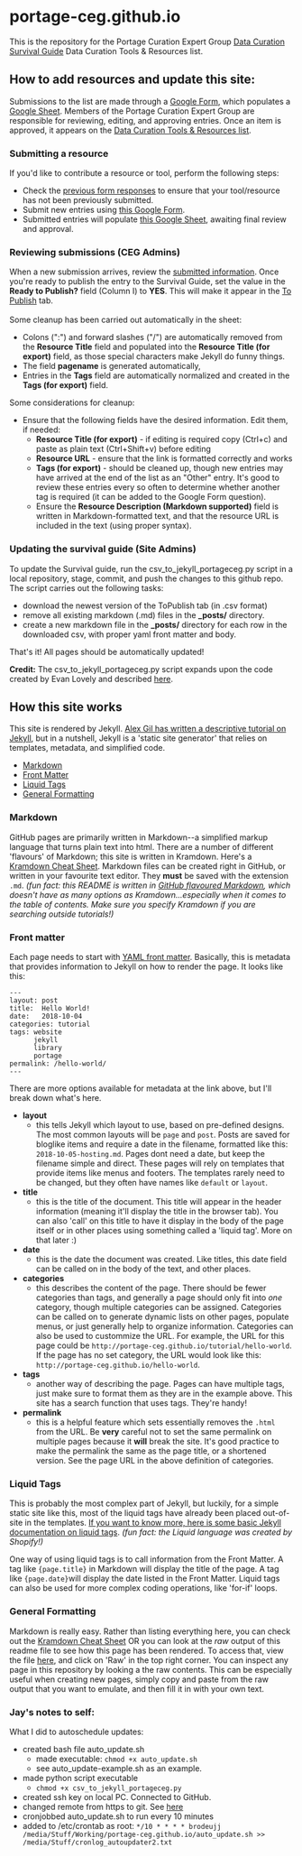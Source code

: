 # portage-ceg.github.io

This is the repository for the Portage Curation Expert Group [Data Curation Survival Guide](https://portage-ceg.github.io) Data Curation Tools & Resources list.

## How to add resources and update this site: 
Submissions to the list are made through a [Google Form](http://bit.ly/data-curation-resources), which populates a [Google Sheet](http://bit.ly/DCSG-submissions). Members of the Portage Curation Expert Group are responsible for reviewing, editing, and approving entries. Once an item is approved, it appears on the [Data Curation Tools & Resources list](https://portage-ceg.github.io).


### Submitting a resource
If you'd like to contribute a resource or tool, perform the following steps: 
- Check the [previous form responses](http://bit.ly/DCSG-submissions) to ensure that your tool/resource has not been previously submitted.
- Submit new entries using [this Google Form](http://bit.ly/data-curation-resources). 
- Submitted entries will populate [this Google Sheet](http://bit.ly/DCSG-submissions), awaiting final review and approval.

### Reviewing submissions (CEG Admins)
When a new submission arrives, review the [submitted information](http://bit.ly/DCSG-submissions). Once you're ready to publish the entry to the Survival Guide, set the value in the **Ready to Publish?** field (Column I) to **YES**. This will make it appear in the [To Publish](https://docs.google.com/spreadsheets/d/1OK5ZNeNVtTARDJx2sdEIj2jri1pWDL6Gs5nq12GLlPw/edit#gid=1886005994) tab. 
<br>
<br>
Some cleanup has been carried out automatically in the sheet:
- Colons (":") and forward slashes ("/") are automatically removed from the **Resource Title** field and populated into the **Resource Title (for export)** field, as those special characters make Jekyll do funny things. 
- The field **pagename** is generated automatically, 
- Entries in the **Tags** field are automatically normalized and created in the **Tags (for export)** field.

Some considerations for cleanup:
- Ensure that the following fields have the desired information. Edit them, if needed:
  - **Resource Title (for export)** - if editing is required copy (Ctrl+c) and paste as plain text (Ctrl+Shift+v) before editing
  - **Resource URL** - ensure that the link is formatted correctly and works
  - **Tags (for export)** - should be cleaned up, though new entries may have arrived at the end of the list as an "Other" entry. It's good to review these entries every so often to determine whether another tag is required (it can be added to the Google Form question).
  - Ensure the **Resource Description (Markdown supported)** field is written in Markdown-formatted text, and that the resource URL is included in the text (using proper syntax).

### Updating the survival guide (Site Admins)
To update the Survival guide, run the csv_to_jekyll_portageceg.py script in a local repository, stage, commit, and push the changes to this github repo. The script carries out the following tasks:
- download the newest version of the ToPublish tab (in .csv format)
- remove all existing markdown (.md) files in the **_posts/** directory. 
- create a new markdown file in the **_posts/** directory for each row in the downloaded csv, with proper yaml front matter and body.

That's it! All pages should be automatically updated!

**Credit:** The csv_to_jekyll_portageceg.py script expands upon the code created by Evan Lovely and described [here](http://www.evanlovely.com/utilities/jekyll/spreadsheet-to-markdown/). 

## How this site works

This site is rendered by Jekyll. [Alex Gil has written a descriptive tutorial on Jekyll](https://www.chronicle.com/blogs/profhacker/jekyll1/60913), but in a nutshell, Jekyll is a 'static site generator' that relies on templates, metadata, and simplified code. 

* [Markdown](#markdown)
* [Front Matter](#front-matter)
* [Liquid Tags](#liquid-tags)
* [General Formatting](#general-formatting)

### Markdown

GitHub pages are primarily written in Markdown--a simplified markup language that turns plain text into html. There are a number of different 'flavours' of Markdown; this site is written in Kramdown. Here's a [Kramdown Cheat Sheet](https://kramdown.gettalong.org/quickref.html). Markdown files can be created right in GitHub, or written in your favourite text editor. They **must** be saved with the extension `.md`. 
*(fun fact: this README is written in [GitHub flavoured Markdown](https://help.github.com/en/articles/basic-writing-and-formatting-syntax), which doesn't have as many options as Kramdown...especially when it comes to the table of contents. Make sure you specify Kramdown if you are searching outside tutorials!)*

### Front matter

Each page needs to start with [YAML front matter](https://jekyllrb.com/docs/front-matter/). Basically, this is metadata that provides information to Jekyll on how to render the page. It looks like this:

~~~~~
---
layout: post
title:  Hello World!
date:   2018-10-04
categories: tutorial
tags: website
      jekyll
      library
      portage
permalink: /hello-world/
---
~~~~~

There are more options available for metadata at the link above, but I'll break down what's here.

- **layout**
    - this tells Jekyll which layout to use, based on pre-defined designs. The most common layouts will be `page` and `post`. Posts are saved for bloglike items and require a date in the filename, formatted like this: `2018-10-05-hosting.md`. Pages dont need a date, but keep the filename simple and direct. These pages will rely on templates that provide items like menus and footers. The templates rarely need to be changed, but they often have names like `default` or `layout`. 
- **title**
    - this is the title of the document. This title will appear in the header information (meaning it'll display the title in the browser tab). You can also 'call' on this title to have it display in the body of the page itself or in other places using something called a 'liquid tag'. More on that later :)
- **date**
    - this is the date the document was created. Like titles, this date field can be called on in the body of the text, and other places.
- **categories**
    - this describes the content of the page. There should be fewer categories than tags, and generally a page should only fit into *one* category, though multiple categories can be assigned. Categories can be called on to generate dynamic lists on other pages, populate menus, or just generally help to organize information. Categories can also be used to custommize the URL. For example, the URL for this page could be `http://portage-ceg.github.io/tutorial/hello-world`. If the page has no set category, the URL would look like this: `http://portage-ceg.github.io/hello-world`.
- **tags**
    - another way of describing the page. Pages can have multiple tags, just make sure to format them as they are in the example above. This site has a search function that uses tags. They're handy!
- **permalink**
    - this is a helpful feature which sets essentially removes the `.html` from the URL. Be **very** careful not to set the same permalink on multiple pages because it **will** break the site. It's good practice to make the permalink the same as the page title, or a shortened version. See the page URL in the above definition of categories.

### Liquid Tags

This is probably the most complex part of Jekyll, but luckily, for a simple static site like this, most of the liquid tags have already been placed out-of-site in the templates. [If you want to know more, here is some basic Jekyll documentation on liquid tags](https://jekyllrb.com/docs/variables/). 
*(fun fact: the Liquid language was created by Shopify!)* 

One way of using liquid tags is to call information from the Front Matter. A tag like `{page.title}` in Markdown will display the title of the page. A tag like `{page.date}`will display the date listed in the Front Matter. Liquid tags can also be used for more complex coding operations, like 'for-if' loops. 

### General Formatting

Markdown is really easy. Rather than listing everything here, you can check out the [Kramdown Cheat Sheet](https://kramdown.gettalong.org/quickref.html) OR you can look at the *raw* output of this readme file to see how this page has been rendered. To access that, view the file [here](README.md), and click on 'Raw' in the top right corner. You can inspect any page in this repository by looking a the raw contents. This can be especially useful when creating new pages, simply copy and paste from the raw output that you want to emulate, and then fill it in with your own text. 

### Jay's notes to self: 
What I did to autoschedule updates: 
- created bash file auto_update.sh
  - made executable: ```chmod +x auto_update.sh```
  - see auto_update-example.sh as an example.
- made python script executable 
  - ```chmod +x csv_to_jekyll_portageceg.py```
- created ssh key on local PC. Connected to GitHub. 
- changed remote from https to git. See [here](https://stackoverflow.com/questions/14762034/push-to-github-without-password-using-ssh-key)
- cronjobbed auto_update.sh to run every 10 minutes
 - added to /etc/crontab as root: ```*/10 * * * * brodeujj   /media/Stuff/Working/portage-ceg.github.io/auto_update.sh >> /media/Stuff/cronlog_autoupdater2.txt```

